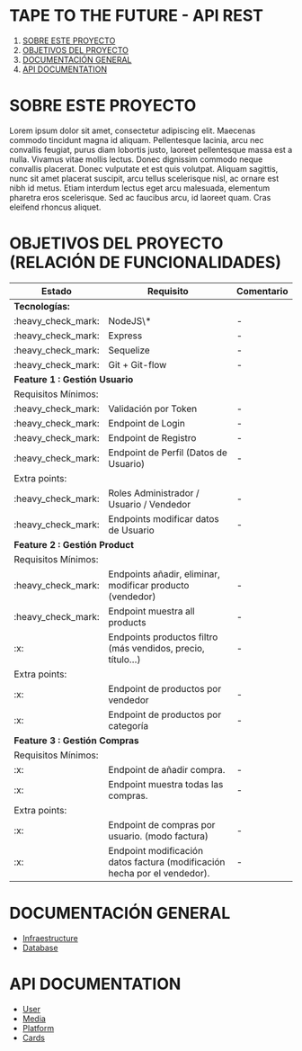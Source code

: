 # TAPE TO THE FUTURE - API REST

1. [SOBRE ESTE PROYECTO](#SOBRE-ESTE-PROYECTO)
2. [OBJETIVOS DEL PROYECTO](#OBJETIVOS-PROYECTO)
3. [DOCUMENTACIÓN GENERAL](#DOCUMENTACION-GENERAL)
4. [API DOCUMENTATION](#API-DOCUMENTATION)

# SOBRE ESTE PROYECTO

Lorem ipsum dolor sit amet, consectetur adipiscing elit. Maecenas commodo tincidunt magna id aliquam. Pellentesque lacinia, arcu nec convallis feugiat, purus diam lobortis justo, laoreet pellentesque massa est a nulla. Vivamus vitae mollis lectus. Donec dignissim commodo neque convallis placerat. Donec vulputate et est quis volutpat. Aliquam sagittis, nunc sit amet placerat suscipit, arcu tellus scelerisque nisl, ac ornare est nibh id metus. Etiam interdum lectus eget arcu malesuada, elementum pharetra eros scelerisque. Sed ac faucibus arcu, id laoreet quam. Cras eleifend rhoncus aliquet.

# OBJETIVOS DEL PROYECTO (RELACIÓN DE FUNCIONALIDADES)

<table>
    <thead>
        <tr>
            <th>Estado</th>
            <th>Requisito</th>
            <th>Comentario</th>
        </tr>
    </thead>
    <tbody>
        <tr><td colspan="3"><b>Tecnologías:</b></td></tr>
            <tr><td>:heavy_check_mark:</td><td>NodeJS\*</td><td>-</td></tr>
            <tr><td>:heavy_check_mark:</td><td>Express</td><td>-</td></tr>
            <tr><td>:heavy_check_mark:</td><td>Sequelize</td><td>-</td></tr>
            <tr><td>:heavy_check_mark:</td><td>Git + Git-flow</td><td>-</td></tr>
        <tr><td colspan="3"><b>Feature 1 : Gestión Usuario</b></td></tr>
            <tr><td colspan="3">Requisitos Mínimos:</td></tr>
                <tr><td>:heavy_check_mark:</td><td>Validación por Token</td><td>-</td></tr>
                <tr><td>:heavy_check_mark:</td><td>Endpoint de Login</td><td>-</td></tr>
                <tr><td>:heavy_check_mark:</td><td>Endpoint de Registro</td><td>-</td></tr>
                <tr><td>:heavy_check_mark:</td><td>Endpoint de Perfil (Datos de Usuario)</td><td>-</td></tr>
            <tr><td colspan="3">Extra points:</td></tr>
                <tr><td>:heavy_check_mark:</td><td>Roles Administrador / Usuario / Vendedor</td><td>-</td></tr>
                <tr><td>:heavy_check_mark:</td><td>Endpoints modificar datos de Usuario</td><td>-</td></tr>
        <tr><td colspan="3"><b>Feature 2 : Gestión Product</b></td></tr>
            <tr><td colspan="3">Requisitos Mínimos:</td></tr>
                <tr><td>:heavy_check_mark:</td><td>Endpoints añadir, eliminar, modificar producto (vendedor)</td><td>-</td></tr>
                <tr><td>:heavy_check_mark:</td><td>Endpoint muestra all products</td><td>-</td></tr>
                <tr><td>:x:</td><td>Endpoints productos filtro (más vendidos, precio, título…)</td><td>-</td></tr>
            <tr><td colspan="3">Extra points:</td></tr>
                <tr><td>:x:</td><td>Endpoint de productos por vendedor</td><td>-</td></tr>
                <tr><td>:x:</td><td>Endpoint de productos por categoría</td><td>-</td></tr>
        <tr><td colspan="3"><b>Feature 3 : Gestión Compras</b></td></tr>
            <tr><td colspan="3">Requisitos Mínimos:</td></tr>
                <tr><td>:x:</td><td>Endpoint de añadir compra.</td><td>-</td></tr>
                <tr><td>:x:</td><td>Endpoint muestra todas las compras.</td><td>-</td></tr>
            <tr><td colspan="3">Extra points:</td></tr>
                <tr><td>:x:</td><td>Endpoint de compras por usuario. (modo factura)</td><td>-</td></tr>
                <tr><td>:x:</td><td>Endpoint modificación datos factura (modificación hecha por el vendedor).</td><td>-</td></tr>
    </tbody>
</table>

# DOCUMENTACIÓN GENERAL

- [Infraestructure](documentation\infrastructure.md)
- [Database](documentation\database.md)

# API DOCUMENTATION

- [User](documentation\api\user.md)
- [Media](documentation\api\media.md)
- [Platform](documentation\api\platform.md)
- [Cards](documentation\api\cards.md)
